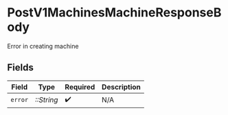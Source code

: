 # PostV1MachinesMachineResponseBody

Error in creating machine


## Fields

| Field              | Type               | Required           | Description        |
| ------------------ | ------------------ | ------------------ | ------------------ |
| `error`            | *::String*         | :heavy_check_mark: | N/A                |